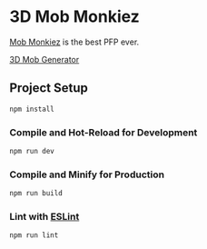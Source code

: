 # 3D Mob Monkiez

[Mob Monkiez](https://www.mobmonkiez.io) is the best PFP ever.

[3D Mob Generator](https://techcapo.github.io/3dmob/)

## Project Setup

```sh
npm install
```

### Compile and Hot-Reload for Development

```sh
npm run dev
```

### Compile and Minify for Production

```sh
npm run build
```

### Lint with [ESLint](https://eslint.org/)

```sh
npm run lint
```
